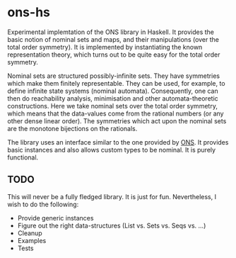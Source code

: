# ons-hs

Experimental implemtation of the ONS library in Haskell. It provides the basic
notion of nominal sets and maps, and their manipulations (over the total order
symmetry). It is implemented by instantiating the known representation theory,
which turns out to be quite easy for the total order symmetry.

Nominal sets are structured possibly-infinite sets. They have symmetries which
make them finitely representable. They can be used, for example, to define
infinite state systems (nominal automata). Consequently, one can then do
reachability analysis, minimisation and other automata-theoretic constructions.
Here we take nominal sets over the total order symmetry, which means that the
data-values come from the rational numbers (or any other dense linear order).
The symmetries which act upon the nominal sets are the monotone bijections on
the rationals.

The library uses an interface similar to the one provided by
[ONS](https://github.com/davidv1992/ONS). It provides basic instances and also
allows custom types to be nominal. It is purely functional.


## TODO

This will never be a fully fledged library. It is just for fun. Nevertheless, I
wish to do the following:

* Provide generic instances
* Figure out the right data-structures (List vs. Sets vs. Seqs vs. ...)
* Cleanup
* Examples
* Tests
